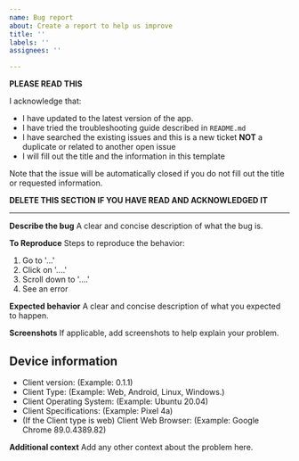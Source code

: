 ```yaml
---
name: Bug report
about: Create a report to help us improve
title: ''
labels: ''
assignees: ''

---
```


**PLEASE READ THIS**

I acknowledge that:

- I have updated to the latest version of the app.
- I have tried the troubleshooting guide described in `README.md`
- I have searched the existing issues and this is a new ticket **NOT** a duplicate or related to another open issue
- I will fill out the title and the information in this template

Note that the issue will be automatically closed if you do not fill out the title or requested information.

**DELETE THIS SECTION IF YOU HAVE READ AND ACKNOWLEDGED IT**

---

**Describe the bug**
A clear and concise description of what the bug is.

**To Reproduce**
Steps to reproduce the behavior:
1. Go to '...'
2. Click on '....'
3. Scroll down to '....'
4. See an error

**Expected behavior**
A clear and concise description of what you expected to happen.

**Screenshots**
If applicable, add screenshots to help explain your problem.

## Device information
- Client version: (Example: 0.1.1)
- Client Type: (Example: Web, Android, Linux, Windows.)
- Client Operating System: (Example: Ubuntu 20.04)
- Client Specifications: (Example: Pixel 4a)
- (If the Client type is web) Client Web Browser: (Example: Google Chrome 89.0.4389.82)


**Additional context**
Add any other context about the problem here.
